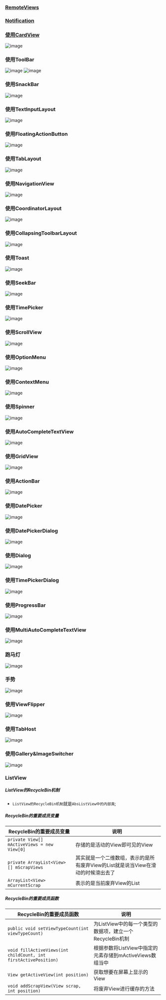### [RemoteViews](https://github.com/ningbaoqi/View/blob/master/README-RemoteView.md)
### [Notification](https://github.com/ningbaoqi/View/blob/master/README-Notification.md)
### [使用CardView](https://github.com/ningbaoqi/View/commit/c2d09c25e3190911d1b613c3f5046d36c73167b5)
![image](https://github.com/ningbaoqi/View/blob/master/gif/cardview.gif)
### 使用ToolBar
![image](https://github.com/ningbaoqi/View/blob/master/gif/ToolBar.png)
![image](https://github.com/ningbaoqi/View/blob/master/gif/toolbar.gif)
### 使用SnackBar
![image](https://github.com/ningbaoqi/View/blob/master/gif/snackbar.gif)
### 使用TextInputLayout
![image](https://github.com/ningbaoqi/View/blob/master/gif/textinputlayout.gif)
### 使用FloatingActionButton
![image](https://github.com/ningbaoqi/View/blob/master/gif/floatactionbutton.gif)
### 使用TabLayout
![image](https://github.com/ningbaoqi/View/blob/master/gif/TabLayout.gif)
### 使用NavigationView
![image](https://github.com/ningbaoqi/View/blob/master/gif/navigationview.gif)
### 使用CoordinatorLayout
![image](https://github.com/ningbaoqi/View/blob/master/gif/CoordinatorLayout.gif)
### 使用CollapsingToolbarLayout
![image](https://github.com/ningbaoqi/View/blob/master/gif/CollapsingToolbarLayout.gif)
### 使用Toast
![image](https://github.com/ningbaoqi/View/blob/master/gif/toast.gif)
### 使用SeekBar
![image](https://github.com/ningbaoqi/View/blob/master/gif/seekbar.gif)
### 使用TimePicker
![image](https://github.com/ningbaoqi/View/blob/master/gif/timepicker.gif)
### 使用ScrollView
![image](https://github.com/ningbaoqi/View/blob/master/gif/scrollview.gif)
### 使用OptionMenu
![image](https://github.com/ningbaoqi/View/blob/master/gif/optionmenu.gif)
### 使用ContextMenu
![image](https://github.com/ningbaoqi/View/blob/master/gif/contextmenu.gif)
### 使用Spinner
![image](https://github.com/ningbaoqi/View/blob/master/gif/spinner.gif)
### 使用AutoCompleteTextView
![image](https://github.com/ningbaoqi/View/blob/master/gif/autocompletetextview.gif)
### 使用GridView
![image](https://github.com/ningbaoqi/View/blob/master/gif/gridview.gif)
### 使用ActionBar
![image](https://github.com/ningbaoqi/View/blob/master/gif/actionbar.gif)
### 使用DatePicker
![image](https://github.com/ningbaoqi/View/blob/master/gif/datepicker.gif)
### 使用DatePickerDialog
![image](https://github.com/ningbaoqi/View/blob/master/gif/datepickerdialog.gif)
### 使用Dialog
![image](https://github.com/ningbaoqi/View/blob/master/gif/dialog.gif)
### 使用TimePickerDialog
![image](https://github.com/ningbaoqi/View/blob/master/gif/TimePickerDialog.gif)
### 使用ProgressBar
![image](https://github.com/ningbaoqi/View/blob/master/gif/progressbar.gif)
### 使用MultiAutoCompleteTextView
![image](https://github.com/ningbaoqi/View/blob/master/gif/MultiAutoCompleteTextView.gif)
### 跑马灯
![image](https://github.com/ningbaoqi/View/blob/master/gif/marqueetext.gif)
### 手势
![image](https://github.com/ningbaoqi/View/blob/master/gif/guesture.gif)
### 使用ViewFlipper
![image](https://github.com/ningbaoqi/View/blob/master/gif/viewflipper.gif)
### 使用TabHost
![image](https://github.com/ningbaoqi/View/blob/master/gif/tabhost.gif)
### 使用Gallery&ImageSwitcher
![image](https://github.com/ningbaoqi/View/blob/master/gif/gallery.gif)
### ListView
##### ListView的RecycleBin机制
+ `ListView的RecycleBin机制`就是`AbsListView中的内部类`;
##### RecycleBin的重要成员变量

|RecycleBin的重要成员变量|说明|
|------|------|
|`private View[] mActiveViews = new View[0]`|存储的是活动的View即可见的View|
|`private ArrayList<View>[] mScrapViews`|其实就是一个二维数组，表示的是所有废弃View的List就是说当View在滑动的时候滑出去了|
|`ArrayList<View> mCurrentScrap`|表示的是当前废弃View的List|

##### RecycleBin的重要成员函数

|RecycleBin的重要成员函数|说明|
|------|------|
|`public void setViewTypeCount(int viewTypeCount)`|为ListView中的每一个类型的数据项，建立一个RecycleBin机制|
|`void fillActiveViews(int childCount, int firstActivePosition)`|根据参数将ListView中指定的元素存储到mActiveViews数组当中|
|`View getActiveView(int position)`|获取想要在屏幕上显示的View|
|`void addScrapView(View scrap, int position)`|将废弃View进行缓存的方法|
